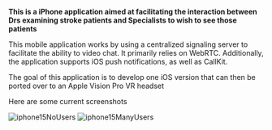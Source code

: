 **This is a iPhone application aimed at facilitating the interaction between Drs examining stroke patients and Specialists to wish to see those patients**

This mobile application works by using a centralized signaling server to facilitate the ability to video chat. It primarily relies on WebRTC. 
Additionally, the application supports iOS push notifications, as well as CallKit.

The goal of this application is to develop one iOS version that can then be ported over to an Apple Vision Pro VR headset

Here are some current screenshots 


![iphone15NoUsers](https://github.com/user-attachments/assets/c15936a7-c3c7-4365-9f62-6d114c805348)
![iphone15ManyUsers](https://github.com/user-attachments/assets/92ad3a99-c9d3-4198-b338-d6acbd66c807)
